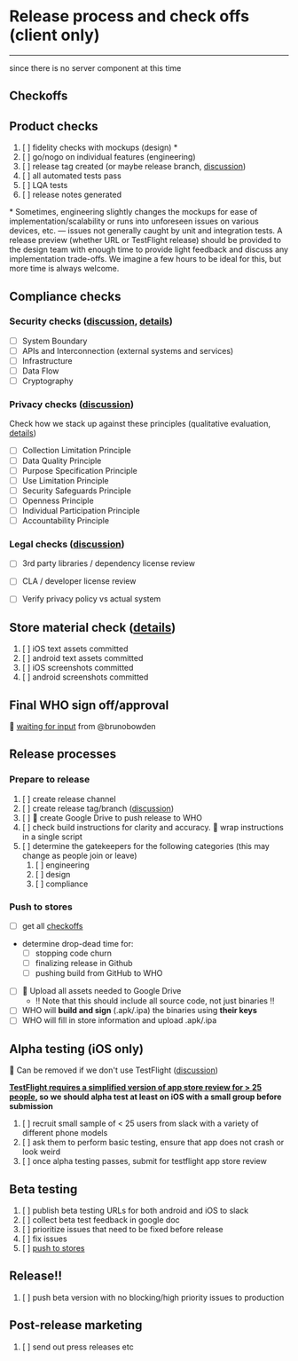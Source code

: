 # Release process and check offs (client only)
______
since there is no server component at this time

## Checkoffs

## Product checks
1. [ ]  fidelity checks with mockups (design) \*
1. [ ]  go/nogo on individual features (engineering)
1. [ ]  release tag created (or maybe release branch, [discussion](https://github.com/WorldHealthOrganization/app/issues/279))
1. [ ]  all automated tests pass
1. [ ]  LQA tests
1. [ ]  release notes generated

\* Sometimes, engineering slightly changes the mockups for ease of implementation/scalability or runs into unforeseen issues on various devices, etc. — issues not generally caught by unit and integration tests. A release preview (whether URL or TestFlight release) should be provided to the design team with enough time to provide light feedback and discuss any implementation trade-offs. We imagine a few hours to be ideal for this, but more time is always welcome.

## Compliance checks
### Security checks ([discussion](https://github.com/WorldHealthOrganization/app/issues/269), [details](release/security_check_details.md))
- [ ] System Boundary
- [ ] APIs and Interconnection (external systems and services)
- [ ] Infrastructure
- [ ] Data Flow
- [ ] Cryptography
### Privacy checks ([discussion](https://github.com/WorldHealthOrganization/app/issues/280))
Check how we stack up against these principles (qualitative evaluation, [details](release/privacy_check_details.md))
- [ ] Collection Limitation Principle
- [ ] Data Quality Principle
- [ ] Purpose Specification Principle
- [ ] Use Limitation Principle
- [ ] Security Safeguards Principle
- [ ] Openness Principle
- [ ] Individual Participation Principle
- [ ] Accountability Principle
### Legal checks ([discussion](https://github.com/WorldHealthOrganization/app/issues/17))
- [ ] 3rd party libraries / dependency license review
- [ ] CLA / developer license review
- [ ] Verify privacy policy vs actual system


## Store material check ([details](release/store_asset_checks.md))

1. [ ] iOS text assets committed
1. [ ] android text assets committed
1. [ ] iOS screenshots committed
1. [ ] android screenshots committed 

## Final WHO sign off/approval
:construction: [waiting for input](https://github.com/WorldHealthOrganization/app/issues/274) from @brunobowden

## Release processes

### Prepare to release

1. [ ] create release channel
1. [ ] create release tag/branch ([discussion](https://github.com/WorldHealthOrganization/app/issues/279))
1. [ ] :construction: create Google Drive to push release to WHO
1. [ ] check build instructions for clarity and accuracy. :construction: wrap instructions in a single script
1. [ ] determine the gatekeepers for the following categories (this may change as people join or leave)
   1. [ ] engineering
   1. [ ] design
   1. [ ] compliance

### Push to stores

- [ ] get all [checkoffs](#checkoffs)
- determine drop-dead time for:
  - [ ] stopping code churn
  - [ ] finalizing release in Github
  - [ ] pushing build from GitHub to WHO
- [ ] :construction: Upload all assets needed to Google Drive
  - ‼️ Note that this should include all source code, not just binaries ‼️
- [ ] WHO will **build and sign** (.apk/.ipa) the binaries using **their keys**
- [ ] WHO will fill in store information and upload .apk/.ipa

## Alpha testing (iOS only)

:construction: Can be removed if we don't use TestFlight ([discussion](https://github.com/WorldHealthOrganization/app/issues/132))

**[TestFlight requires a simplified version of app store review for > 25 people](https://developer.apple.com/testflight/), so we should alpha test at least on iOS with a small group before submission** 

1. [ ] recruit small sample of < 25 users from slack with a variety of different phone models
1. [ ] ask them to perform basic testing, ensure that app does not crash or look weird
1. [ ] once alpha testing passes, submit for testflight app store review

## Beta testing

1. [ ] publish beta testing URLs for both android and iOS to slack
1. [ ] collect beta test feedback in google doc
1. [ ] prioritize issues that need to be fixed before release
1. [ ] fix issues
1. [ ] [push to stores](#push-to-stores)

## Release!!

1. [ ] push beta version with no blocking/high priority issues to production

## Post-release marketing

1. [ ] send out press releases etc
